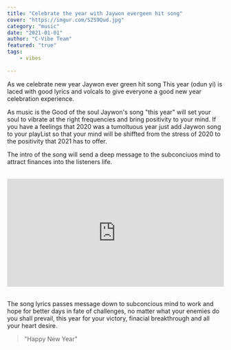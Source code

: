 ```yaml
---
title: "Celebrate the year with Jaywon evergeen hit song"
cover: "https://imgur.com/S2S9Qud.jpg"
category: "music"
date: "2021-01-01"
author: "C-Vibe Team"
featured: "true"
tags:
    - vibes
    
---
```


As we celebrate new year Jaywon ever green hit song This year (odun yi) is laced with good lyrics and volcals to give everyone a good new year celebration experience.

As music is the Good of the soul Jaywon's song "this year" will set your soul to vibrate at the right frequencies and bring positivity to your mind. If you have a feelings that 2020 was a tumoltuous year just add Jaywon song to your playList so that your mind will be shiffted from the stress of 2020 to the positivity that 2021 has to offer.

The intro of the song will send a deep message to the subconciuos mind to attract finances into the listeners life.

<br><iframe src="https://audiomack.com/embed/song/jaywonjuwonlo/this-year-odun-yii?background=1" scrolling="no" width="100%" height="252" scrollbars="no" frameborder="0"></iframe>

<br>The song lyrics passes message down to subconcious mind to work and hope for better days in fate of challenges, no matter what your enemies do you shall prevail, this year for your victory, finacial breakthrough and all your heart desire.

<blockquote>"Happy New Year"</blockquote>